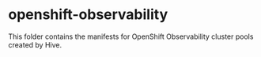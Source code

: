 # openshift-observability

This folder contains the manifests for OpenShift Observability cluster pools created by Hive.

